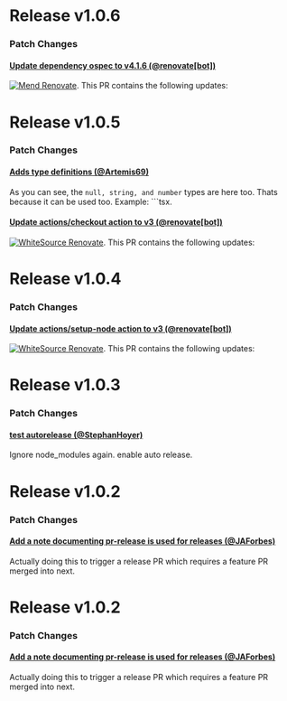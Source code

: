
# Release v1.0.6

### Patch Changes

#### [Update dependency ospec to v4.1.6 (@renovate[bot])](https://github.com/StephanHoyer/classies/pull/25)

[![Mend Renovate](https://app.renovatebot.com/images/banner.svg)](https://renovatebot.com).  This PR contains the following updates:

# Release v1.0.5

### Patch Changes

#### [Adds type definitions (@Artemis69)](https://github.com/StephanHoyer/classies/pull/24)

As you can see, the `null, string, and number` types are here too.  Thats because it can be used too.  Example: ```tsx.
#### [Update actions/checkout action to v3 (@renovate[bot])](https://github.com/StephanHoyer/classies/pull/22)

[![WhiteSource Renovate](https://app.renovatebot.com/images/banner.svg)](https://renovatebot.com).  This PR contains the following updates:

# Release v1.0.4

### Patch Changes

#### [Update actions/setup-node action to v3 (@renovate[bot])](https://github.com/StephanHoyer/classies/pull/19)

[![WhiteSource Renovate](https://app.renovatebot.com/images/banner.svg)](https://renovatebot.com).  This PR contains the following updates:

# Release v1.0.3

### Patch Changes

#### [test autorelease (@StephanHoyer)](https://github.com/StephanHoyer/classies/pull/17)

Ignore node_modules again.  enable auto release.

# Release v1.0.2

### Patch Changes

#### [Add a note documenting pr-release is used for releases (@JAForbes)](https://github.com/StephanHoyer/classies/pull/14)

Actually doing this to trigger a release PR which requires a feature PR merged into next.

# Release v1.0.2

### Patch Changes

#### [Add a note documenting pr-release is used for releases (@JAForbes)](https://github.com/StephanHoyer/classies/pull/14)

Actually doing this to trigger a release PR which requires a feature PR merged into next.
